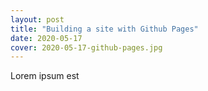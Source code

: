 ```yaml
---
layout: post
title: "Building a site with Github Pages"
date: 2020-05-17
cover: 2020-05-17-github-pages.jpg
---
```


Lorem ipsum est
